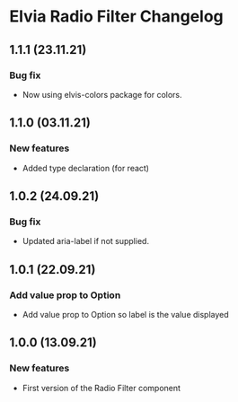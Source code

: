 # Elvia Radio Filter Changelog

## 1.1.1 (23.11.21)

### Bug fix

- Now using elvis-colors package for colors.

## 1.1.0 (03.11.21)

### New features

- Added type declaration (for react)

## 1.0.2 (24.09.21)

### Bug fix

- Updated aria-label if not supplied.

## 1.0.1 (22.09.21)

### Add value prop to Option

- Add value prop to Option so label is the value displayed

## 1.0.0 (13.09.21)

### New features

- First version of the Radio Filter component

